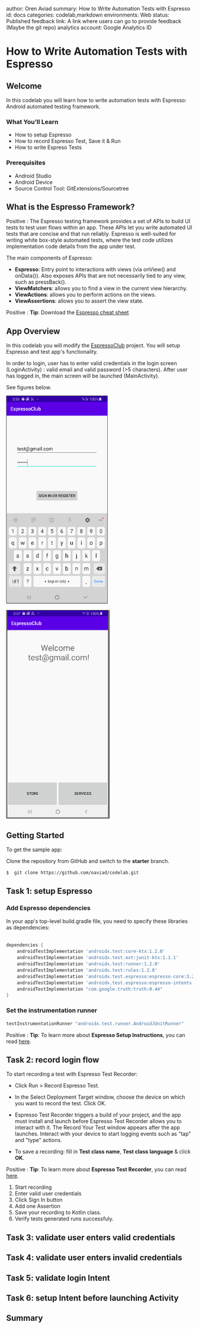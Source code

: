 author: Oren Aviad
summary: How to Write Automation Tests with Espresso
id: docs
categories: codelab,markdown
environments: Web
status: Published
feedback link: A link where users can go to provide feedback (Maybe the git repo)
analytics account: Google Analytics ID

# How to Write Automation Tests with Espresso

## Welcome

In this codelab you will learn how to write automation tests with Espresso: Android automated testing framework.

### What You’ll Learn 
- How to setup Espresso
- How to record Espresso Test, Save it & Run
- How to write Espreso Tests

### Prerequisites 
* Android Studio
* Android Device
* Source Control Tool: GitExtensions/Sourcetree

## What is the Espresso Framework?

Positive
: The Espresso testing framework provides a set of APIs to build UI tests to test user flows within an app. These APIs let you write automated UI tests that are concise and that run reliably. Espresso is well-suited for writing white box-style automated tests, where the test code utilizes implementation code details from the app under test.

The main components of Espresso:
* <strong>Espresso</strong>: Entry point to interactions with views (via onView() and onData()). Also exposes APIs that are not necessarily tied to any view, such as pressBack().
* <strong>ViewMatchers</strong>:  allows you to find a view in the current view hierarchy.
* <strong>ViewActions</strong>: allows you to perform actions on the views.
* <strong>ViewAssertions</strong>: allows you to assert the view state.

Positive
: <strong>Tip</strong>: Download the [Espresso cheat sheet](https://developer.android.com/training/testing/espresso/cheat-sheet) 

## App Overview

In this codelab you will modify the [EspressoClub](https://github.com/oaviad/espressoClub) project. 
You will setup Espresso and test app's functionality.

In order to login, user has to enter valid credentials in the login screen (LoginActivity) : valid email and valid password (>5 characters).
After user has logged in, the main screen will be launched (MainActivity).

See figures below. 

![](assets/login_activity.png) 

![](assets/main_activity.png)

## Getting Started

To get the sample app:

Clone the repository from GitHub and switch to the <strong>starter</strong> branch.

``` bash
$  git clone https://github.com/oaviad/codelab.git
```

## Task 1: setup Espresso

### Add Espresso dependencies

In your app's top-level build.gradle file, you need to specify these libraries as dependencies:

``` gradle

dependencies {
    androidTestImplementation 'androidx.test:core-ktx:1.2.0'
    androidTestImplementation 'androidx.test.ext:junit-ktx:1.1.1'
    androidTestImplementation 'androidx.test:runner:1.2.0'
    androidTestImplementation 'androidx.test:rules:1.2.0'
    androidTestImplementation 'androidx.test.espresso:espresso-core:3.2.0'
    androidTestImplementation 'androidx.test.espresso:espresso-intents:3.2.0'
    androidTestImplementation "com.google.truth:truth:0.44"
}
```

### Set the instrumentation runner

``` gradle
testInstrumentationRunner "androidx.test.runner.AndroidJUnitRunner"
```
Positive
: <strong>Tip</strong>: To learn more about <strong>Espresso Setup Instructions</strong>, you can read [here](https://developer.android.com/training/testing/espresso/setup). 

## Task 2: record login flow

To start recording a test with Espresso Test Recorder:

* Click Run > Record Espresso Test.

* In the Select Deployment Target window, choose the device on which you want to record the test. Click OK.

* Espresso Test Recorder triggers a build of your project, and the app must install and launch before Espresso Test Recorder allows you to interact with it. The Record Your Test window appears after the app launches. Interact with your device to start logging events such as "tap" and "type" actions.

* To save a recording: fill in <strong>Test class name</strong>, <strong>Test class language</strong> & click <strong>OK</strong>.

Positive
: <strong>Tip</strong>: To learn more about <strong>Espresso Test Recorder</strong>, you can read [here](https://developer.android.com/studio/test/espresso-test-recorder). 

1. Start recording
2. Enter valid user credentials
3. Click Sign In button
4. Add one Assertion
5. Save your recording to Kotlin class.
6. Verify tests generated runs successfuly.


## Task 3: validate user enters valid credentials

## Task 4: validate user enters invalid credentials

## Task 5: validate login Intent

## Task 6: setup Intent before launching Activity

## Summary
